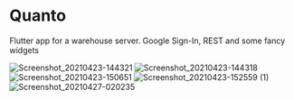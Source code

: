 # Quanto

Flutter app for a warehouse server.
Google Sign-In, REST and some fancy widgets



![Screenshot_20210423-144321](https://user-images.githubusercontent.com/37753289/115877689-039aa880-a448-11eb-9cd3-08eb1247e9ac.png) ![Screenshot_20210423-144318](https://user-images.githubusercontent.com/37753289/115877719-0d241080-a448-11eb-8afe-dd35a34efb66.png) ![Screenshot_20210423-150651](https://user-images.githubusercontent.com/37753289/115877744-144b1e80-a448-11eb-8c97-034cfa7804a9.png) ![Screenshot_20210423-152559 (1)](https://user-images.githubusercontent.com/37753289/115877975-507e7f00-a448-11eb-96ae-9bc54240eb60.png)
![Screenshot_20210427-020235](https://user-images.githubusercontent.com/37753289/116564466-4b687680-a905-11eb-975c-0d30a0154027.png)





